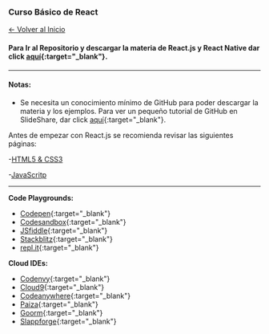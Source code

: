 
### Curso Básico de React

[<- Volver al Inicio](https://profesantiago.github.io) 

#### Para Ir al Repositorio y descargar la materia de React.js y React Native dar click [aquí](https://github.com/ProfeSantiago/ReactJS){:target="_blank"}. 

<hr/>

#### Notas:
- Se necesita un conocimiento mínimo de GitHub para poder descargar la materia y los ejemplos.
Para ver un pequeño tutorial de GitHub en SlideShare, dar click [aquí](https://www.slideshare.net/santiagorodriguezpaniagua/git-hub-amp-github-desktop-2019){:target="_blank"}. 

Antes de empezar con React.js se recomienda revisar las siguientes páginas:

-[HTML5 & CSS3](https://profesantiago.github.io/HTMLCSS)

-[JavaScritp](https://profesantiago.github.io/JavaScript)

<hr/>

**Code Playgrounds:**
- [Codepen](https://codepen.io/){:target="_blank"}
- [Codesandbox](https://codesandbox.io){:target="_blank"}
- [JSfiddle](https://jsfiddle.net/){:target="_blank"}
- [Stackblitz](https://stackblitz.com/){:target="_blank"}
- [repl.it](https://repl.it/languages){:target="_blank"}

**Cloud IDEs:**
- [Codenvy](https://codenvy.io/){:target="_blank"}
- [Cloud9](https://c9.io){:target="_blank"}
- [Codeanywhere](https://codeanywhere.com/){:target="_blank"}
- [Paiza](https://paiza.io/es){:target="_blank"}
- [Goorm](https://www.goorm.io/){:target="_blank"}
- [Slappforge](https://slappforge.com/){:target="_blank"}
